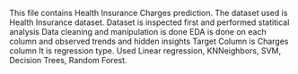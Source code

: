 This file contains Health Insurance Charges prediction.
The dataset used is Health Insurance dataset.
Dataset is inspected first and performed statitical analysis
Data cleaning and manipulation is done 
EDA is done on each column and observed trends and hidden insights
Target Column is Charges column
It is regression type. 
Used Linear regression, KNNeighbors, SVM, Decision Trees, Random Forest.
